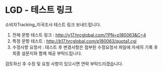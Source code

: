 # LGD - 테스트 링크


소비자Tracking_미국조사 테스트 링크 보내드립니다. 

1. 전체 문항 테스트 링크 : http://y17.hrcglobal.com/?PN=p180063&C=4
2. 특정 문항 테스트 : http://b17.hrcglobal.com/p180063/quota1.cgi
3. 수정사항 요청서 : 테스트 후 변경사항은 첨부된 수정요청서 파일에 자세히 기록 후 최종 설문지와 함께 제공 부탁드립니다. 


검토하신 후 수정 및 요청 사항이 있으시면 연락 부탁드리겠습니다. 
